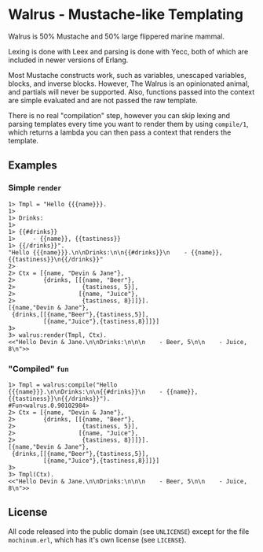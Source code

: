 Walrus - Mustache-like Templating
=================================

Walrus is 50% Mustache and 50% large flippered marine mammal.

Lexing is done with Leex and parsing is done with Yecc, both
of which are included in newer versions of Erlang.

Most Mustache constructs work, such as variables, unescaped
variables, blocks, and inverse blocks. However, The Walrus is
an opinionated animal, and partials will never be supported.
Also, functions passed into the context are simple evaluated
and are not passed the raw template.

There is no real "compilation" step, however you can skip
lexing and parsing templates every time you want to render
them by using `compile/1`, which returns a lambda you can
then pass a context that renders the template.

Examples
--------

### Simple `render`

    1> Tmpl = "Hello {{{name}}}.
    1> 
    1> Drinks:
    1> 
    1> {{#drinks}}
    1>     - {{name}}, {{tastiness}}
    1> {{/drinks}}".
    "Hello {{{name}}}.\n\nDrinks:\n\n{{#drinks}}\n    - {{name}}, {{tastiness}}\n{{/drinks}}"
    2> 
    2> Ctx = [{name, "Devin & Jane"},
    2>        {drinks, [[{name, "Beer"},
    2>                   {tastiness, 5}],
    2>                  [{name, "Juice"},
    2>                   {tastiness, 8}]]}].
    [{name,"Devin & Jane"},
     {drinks,[[{name,"Beer"},{tastiness,5}],
              [{name,"Juice"},{tastiness,8}]]}]
    3> 
    3> walrus:render(Tmpl, Ctx).
    <<"Hello Devin & Jane.\n\nDrinks:\n\n\n    - Beer, 5\n\n    - Juice, 8\n">>

### "Compiled" `fun`

    1> Tmpl = walrus:compile("Hello {{{name}}}.\n\nDrinks:\n\n{{#drinks}}\n    - {{name}}, {{tastiness}}\n{{/drinks}}").
    #Fun<walrus.0.90102984>
    2> Ctx = [{name, "Devin & Jane"},
    2>        {drinks, [[{name, "Beer"},
    2>                   {tastiness, 5}],
    2>                  [{name, "Juice"},
    2>                   {tastiness, 8}]]}].
    [{name,"Devin & Jane"},
     {drinks,[[{name,"Beer"},{tastiness,5}],
              [{name,"Juice"},{tastiness,8}]]}]
    3> 
    3> Tmpl(Ctx).
    <<"Hello Devin & Jane.\n\nDrinks:\n\n\n    - Beer, 5\n\n    - Juice, 8\n">>

License
-------

All code released into the public domain (see `UNLICENSE`)
except for the file `mochinum.erl`, which has it's own
license (see `LICENSE`).
